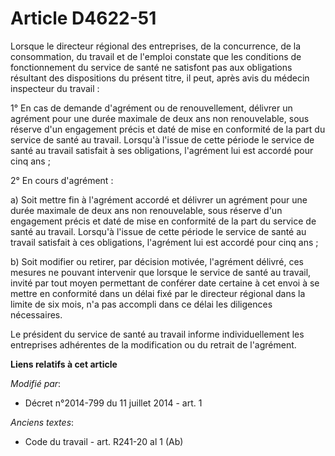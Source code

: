 # Article D4622-51

Lorsque le directeur régional des entreprises, de la concurrence, de la consommation, du travail et de l'emploi constate que
les conditions de fonctionnement du service de santé ne satisfont pas aux obligations résultant des dispositions du présent
titre, il peut, après avis du médecin inspecteur du travail : 

1° En cas de demande d'agrément ou de renouvellement, délivrer un agrément pour une durée maximale de deux ans non
renouvelable, sous réserve d'un engagement précis et daté de mise en conformité de la part du service de santé au travail.
Lorsqu'à l'issue de cette période le service de santé au travail satisfait à ses obligations, l'agrément lui est accordé pour
cinq ans ;

2° En cours d'agrément :

a) Soit mettre fin à l'agrément accordé et délivrer un agrément pour une durée maximale de deux ans non renouvelable, sous
réserve d'un engagement précis et daté de mise en conformité de la part du service de santé au travail. Lorsqu'à l'issue de
cette période le service de santé au travail satisfait à ces obligations, l'agrément lui est accordé pour cinq ans ;

b) Soit modifier ou retirer, par décision motivée, l'agrément délivré, ces mesures ne pouvant intervenir que lorsque le
service de santé au travail, invité par tout moyen permettant de conférer date certaine à cet envoi à se mettre en conformité
dans un délai fixé par le directeur régional dans la limite de six mois, n'a pas accompli dans ce délai les diligences
nécessaires. 

Le président du service de santé au travail informe individuellement les entreprises adhérentes de la modification ou du
retrait de l'agrément.

**Liens relatifs à cet article**

_Modifié par_:

  - Décret n°2014-799 du 11 juillet 2014 - art. 1

_Anciens textes_:

  - Code du travail - art. R241-20 al 1 (Ab)
